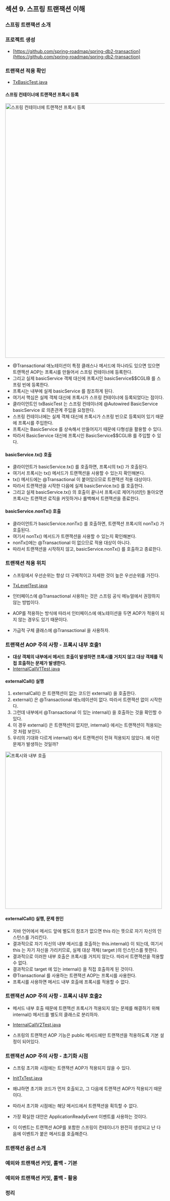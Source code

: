 ## 섹션 9. 스프링 트랜잭션 이해

### 스프링 트랜잭션 소개

### 프로젝트 생성

- [https://github.com/spring-roadmap/spring-db2-transaction](https://github.com/spring-roadmap/spring-db2-transaction)

### 트랜잭션 적용 확인

- [TxBasicTest.java](https://github.com/spring-roadmap/spring-db2-transaction/blob/main/src/test/java/hello/springtx/apply/TxBasicTest.java)

#### 스프링 컨테이너에 트랜잭션 프록시 등록

<img width="801" alt="스프링 컨테이너에 트랜잭션 프록시 등록" src="https://user-images.githubusercontent.com/64997245/202195133-afb1dead-be7a-41a3-bc9f-ecefc3a17440.png">

- @Transactional 애노테이션이 특정 클래스나 메서드에 하나라도 있으면 있으면 트랜잭션 AOP는 프록시를 만들어서 스프링 컨테이너에 등록한다.
- 그리고 실제 basicService 객체 대신에 프록시인 basicService$$CGLIB 를 스프링 빈에 등록한다.
- 프록시는 내부에 실제 basicService 를 참조하게 된다.
- 여기서 핵심은 실제 객체 대신에 프록시가 스프링 컨테이너에 등록되었다는 점이다.
- 클라이언트인 txBasicTest 는 스프링 컨테이너에 @Autowired BasicService basicService 로 의존관계 주입을 요청한다.
- 스프링 컨테이너에는 실제 객체 대신에 프록시가 스프링 빈으로 등록되어 있기 때문에 프록시를 주입한다.
- 프록시는 BasicService 를 상속해서 만들어지기 때문에 다형성을 활용할 수 있다.
- 따라서 BasicService 대신에 프록시인 BasicService$$CGLIB 를 주입할 수 있다.

#### basicService.tx() 호출

- 클라이언트가 basicService.tx() 를 호출하면, 프록시의 tx() 가 호출된다.
- 여기서 프록시는 tx() 메서드가 트랜잭션을 사용할 수 있는지 확인해본다.
- tx() 메서드에는 @Transactional 이 붙어있으므로 트랜잭션 적용 대상이다.
- 따라서 트랜잭션을 시작한 다음에 실제 basicService.tx() 를 호출한다.
- 그리고 실제 basicService.tx() 의 호출이 끝나서 프록시로 제어가(리턴) 돌아오면 프록시는 트랜잭션 로직을 커밋하거나 롤백해서 트랜잭션을 종료한다.

#### basicService.nonTx() 호출

- 클라이언트가 basicService.nonTx() 를 호출하면, 트랜잭션 프록시의 nonTx() 가 호출된다.
- 여기서 nonTx() 메서드가 트랜잭션을 사용할 수 있는지 확인해본다.
- nonTx()에는 @Transactional 이 없으므로 적용 대상이 아니다.
- 따라서 트랜잭션을 시작하지 않고, basicService.nonTx() 를 호출하고 종료한다.

### 트랜잭션 적용 위치

- 스프링에서 우선순위는 항상 더 구체적이고 자세한 것이 높은 우선순위를 가진다.

- [TxLevelTest.java](https://github.com/spring-roadmap/spring-db2-transaction/blob/main/src/test/java/hello/springtx/apply/TxLevelTest.java)

- 인터페이스에 @Transactional 사용하는 것은 스프링 공식 메뉴얼에서 권장하지 않는 방법이다.
- AOP를 적용하는 방식에 따라서 인터페이스에 애노테이션을 두면 AOP가 적용이 되지 않는 경우도 있기 때문이다.
- 가급적 구체 클래스에 @Transactional 을 사용하자.

### 트랜잭션 AOP 주의 사항 - 프록시 내부 호출1

- <b>대상 객체의 내부에서 메서드 호출이 발생하면 프록시를 거치지 않고 대상 객체를 직접 호출하는 문제가 발생한다.</b>
- [InternalCallV1Test.java](https://github.com/spring-roadmap/spring-db2-transaction/blob/main/src/test/java/hello/springtx/apply/InternalCallV1Test.java)

#### externalCall() 실행

1. externalCall() 은 트랜잭션이 없는 코드인 external() 을 호출한다.
2. external() 은 @Transactional 애노테이션이 없다. 따라서 트랜잭션 없이 시작한다.
3. 그런데 내부에서 @Transactional 이 있는 internal() 을 호출하는 것을 확인할 수 있다.
4. 이 경우 external() 은 트랜잭션이 없지만, internal() 에서는 트랜잭션이 적용되는 것 처럼 보인다.
5. 우리의 기대와 다르게 internal() 에서 트랜잭션이 전혀 적용되지 않았다. 왜 이런 문제가 발생하는 것일까?

<img width="495" alt="프록시와 내부 호출" src="https://user-images.githubusercontent.com/64997245/202205791-881bd835-c283-4559-8b37-3ffe0d4c9e89.png">

#### externalCall() 실행, 문제 원인

- 자바 언어에서 메서드 앞에 별도의 참조가 없으면 this 라는 뜻으로 자기 자신의 인스턴스를 가리킨다.
- 결과적으로 자기 자신의 내부 메서드를 호출하는 this.internal() 이 되는데, 여기서 this 는 자기 자신을 가리키므로, 실제 대상 객체( target )의 인스턴스를 뜻한다.
- 결과적으로 이러한 내부 호출은 프록시를 거치지 않는다. 따라서 트랜잭션을 적용할 수 없다.
- 결과적으로 target 에 있는 internal() 을 직접 호출하게 된 것이다.
- @Transactional 를 사용하는 트랜잭션 AOP는 프록시를 사용한다.
- 프록시를 사용하면 메서드 내부 호출에 프록시를 적용할 수 없다.

### 트랜잭션 AOP 주의 사항 - 프록시 내부 호출2

- 메서드 내부 호출 때문에 트랜잭션 프록시가 적용되지 않는 문제를 해결하기 위해 internal() 메서드를 별도의 클래스로 분리하자.

- [InternalCallV2Test.java](https://github.com/spring-roadmap/spring-db2-transaction/blob/main/src/test/java/hello/springtx/apply/InternalCallV2Test.java)

- 스프링의 트랜잭션 AOP 기능은 public 메서드에만 트랜잭션을 적용하도록 기본 설정이 되어있다.

### 트랜잭션 AOP 주의 사항 - 초기화 시점

- 스프링 초기화 시점에는 트랜잭션 AOP가 적용되지 않을 수 있다.

- [InitTxTest.java](https://github.com/spring-roadmap/spring-db2-transaction/blob/main/src/test/java/hello/springtx/apply/InitTxTest.java)

- 왜냐하면 초기화 코드가 먼저 호출되고, 그 다음에 트랜잭션 AOP가 적용되기 때문이다.
- 따라서 초기화 시점에는 해당 메서드에서 트랜잭션을 획득할 수 없다.
- 가장 확실한 대안은 ApplicationReadyEvent 이벤트를 사용하는 것이다.
- 이 이벤트는 트랜잭션 AOP를 포함한 스프링이 컨테이너가 완전히 생성되고 난 다음에 이벤트가 붙은 메서드를 호출해준다.

### 트랜잭션 옵션 소개

### 예외와 트랜잭션 커밋, 롤백 - 기본

### 예외와 트랜잭션 커밋, 롤백 - 활용

### 정리
